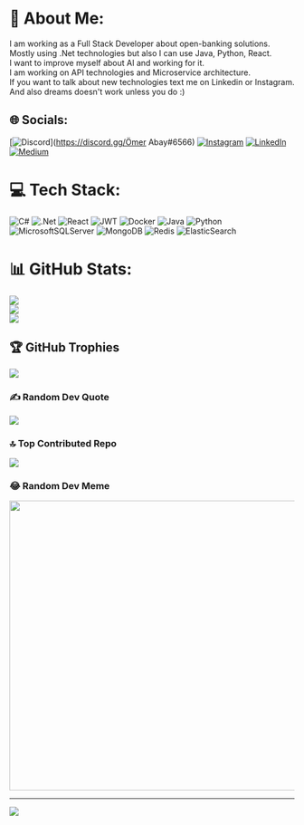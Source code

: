 # 💫 About Me:
I am working as a Full Stack Developer about open-banking solutions. <br>Mostly using .Net technologies but also I can use Java, Python, React.<br>I want to improve myself about AI and working for it.  <br>I am working on API technologies and Microservice architecture.<br>If you want to talk about new technologies text me on Linkedin or Instagram.<br>And also dreams doesn't work unless you do :)


## 🌐 Socials:
[![Discord](https://img.shields.io/badge/Discord-%237289DA.svg?logo=discord&logoColor=white)](https://discord.gg/Ömer Abay#6566) [![Instagram](https://img.shields.io/badge/Instagram-%23E4405F.svg?logo=Instagram&logoColor=white)](https://instagram.com/omeerabay) [![LinkedIn](https://img.shields.io/badge/LinkedIn-%230077B5.svg?logo=linkedin&logoColor=white)](https://linkedin.com/in/www.linkedin.com/in/omeerabay) [![Medium](https://img.shields.io/badge/Medium-12100E?logo=medium&logoColor=white)](https://medium.com/@omerabay1) 

# 💻 Tech Stack:
![C#](https://img.shields.io/badge/c%23-%23239120.svg?style=for-the-badge&logo=c-sharp&logoColor=white) ![.Net](https://img.shields.io/badge/.NET-5C2D91?style=for-the-badge&logo=.net&logoColor=white) ![React](https://img.shields.io/badge/react-%2320232a.svg?style=for-the-badge&logo=react&logoColor=%2361DAFB) ![JWT](https://img.shields.io/badge/JWT-black?style=for-the-badge&logo=JSON%20web%20tokens) ![Docker](https://img.shields.io/badge/docker-%230db7ed.svg?style=for-the-badge&logo=docker&logoColor=white) ![Java](https://img.shields.io/badge/java-%23ED8B00.svg?style=for-the-badge&logo=java&logoColor=white) ![Python](https://img.shields.io/badge/python-3670A0?style=for-the-badge&logo=python&logoColor=ffdd54) ![MicrosoftSQLServer](https://img.shields.io/badge/Microsoft%20SQL%20Sever-CC2927?style=for-the-badge&logo=microsoft%20sql%20server&logoColor=white) ![MongoDB](https://img.shields.io/badge/MongoDB-%234ea94b.svg?style=for-the-badge&logo=mongodb&logoColor=white) ![Redis](https://img.shields.io/badge/redis-%23DD0031.svg?style=for-the-badge&logo=redis&logoColor=white) ![ElasticSearch](https://img.shields.io/badge/-ElasticSearch-005571?style=for-the-badge&logo=elasticsearch)
# 📊 GitHub Stats:
![](https://github-readme-stats.vercel.app/api?username=omer1abay&theme=dark&hide_border=false&include_all_commits=true&count_private=true)<br/>
![](https://github-readme-streak-stats.herokuapp.com/?user=omer1abay&theme=dark&hide_border=false)<br/>
![](https://github-readme-stats.vercel.app/api/top-langs/?username=omer1abay&theme=dark&hide_border=false&include_all_commits=true&count_private=true&layout=compact)

## 🏆 GitHub Trophies
![](https://github-profile-trophy.vercel.app/?username=omer1abay&theme=radical&no-frame=false&no-bg=true&margin-w=4)

### ✍️ Random Dev Quote
![](https://quotes-github-readme.vercel.app/api?type=horizontal&theme=radical)

### 🔝 Top Contributed Repo
![](https://github-contributor-stats.vercel.app/api?username=omer1abay&limit=5&theme=dark&combine_all_yearly_contributions=true)

### 😂 Random Dev Meme
<img src="https://rm.up.railway.app/" width="512px"/>

---
[![](https://visitcount.itsvg.in/api?id=omer1abay&icon=0&color=0)](https://visitcount.itsvg.in)

<!-- Proudly created with GPRM ( https://gprm.itsvg.in ) -->
